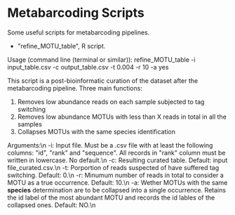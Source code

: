 # Metabarcoding Scripts

Some useful scripts for metabarcoding pipelines.

- "refine_MOTU_table", R script.

Usage (command line (terminal or similar)): refine_MOTU_table -i input_table.csv -c output_table.csv -t 0.004 -r 10 -a yes

This script is a post-bioinformatic curation of the dataset after the metabarcoding pipeline. Three main functions:
1. Removes low abundance reads on each sample subjected to tag switching
2. Removes low abundance MOTUs with less than X reads in total in all the samples
3. Collapses MOTUs with the same species identification

Arguments:\n
 -i: Input file. Must be a .csv file with at least the following columns: "id", "rank" and "sequence". All records in "rank" column must be written in lowercase. No default.\n
 -c: Resulting curated table. Default: input file_curated.csv.\n
 -t: Porportion of reads suspected of have suffered tag switching. Default: 0.\n
 -r: Minumum number of reads in total to consider a MOTU as a true occurrence. Default: 10.\n
 -a: Wether MOTUs with the same __species__ determination are to be collapsed into a single occurrence. Retains the id label of the most abundant MOTU and records the id lables of the collapsed ones. Default: NO.\n
